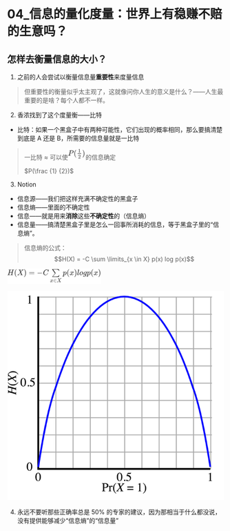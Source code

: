 # 04_信息的量化度量：世界上有稳赚不赔的生意吗？

## 怎样去衡量信息的大小？

1. 之前的人会尝试以衡量信息量**重要性**来度量信息

> 但重要性的衡量似乎太主观了，这就像问你人生的意义是什么？——人生最重要的是啥？每个人都不一样。

2. 香浓找到了这个度量衡——比特

- 比特：如果一个黑盒子中有两种可能性，它们出现的概率相同，那么要搞清楚到底是 A 还是 B，所需要的信息量就是一比特

> 一比特  ≈ 可以使![1559207280485](04_信息的量化度量：世界上有稳赚不赔的生意吗？.assets/1559207280485.png)的信息确定
>
> $P(\frac {1} {2})$

3. Notion

- 信息源——我们把这样充满不确定性的黑盒子
- 信息熵——里面的不确定性
- 信息——就是用来**消除**这些**不确定性**的（信息熵）
- 信息量——搞清楚黑盒子里是怎么一回事所消耗的信息，等于黑盒子里的“信息熵”。

> 信息熵的公式：$$H(X) = -C \sum \limits_{x \in X}  p(x) log p(x)$$

![1559216008959](04_信息的量化度量：世界上有稳赚不赔的生意吗？.assets/1559216008959.png)


![1559205560505](04_信息的量化度量：世界上有稳赚不赔的生意吗？.assets/1559205560505.png)

4. 永远不要听那些正确率总是 50% 的专家的建议，因为那相当于什么都没说，没有提供能够减少“信息熵”的“信息量”

